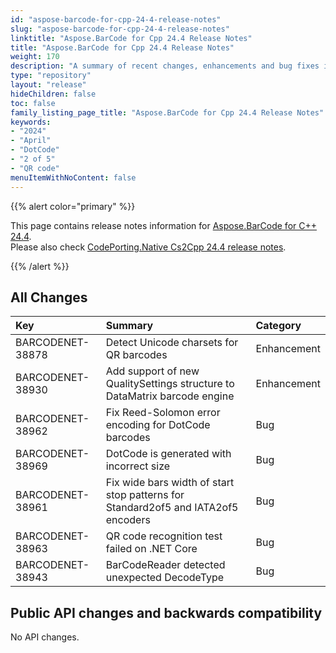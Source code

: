 ```yaml
---
id: "aspose-barcode-for-cpp-24-4-release-notes"
slug: "aspose-barcode-for-cpp-24-4-release-notes"
linktitle: "Aspose.BarCode for Cpp 24.4 Release Notes"
title: "Aspose.BarCode for Cpp 24.4 Release Notes"
weight: 170
description: "A summary of recent changes, enhancements and bug fixes in Aspose.BarCode for C++ 24.4 release."
type: "repository"
layout: "release"
hideChildren: false
toc: false
family_listing_page_title: "Aspose.BarCode for Cpp 24.4 Release Notes"
keywords:
- "2024"
- "April"
- "DotCode"
- "2 of 5"
- "QR code"
menuItemWithNoContent: false
---
```


{{% alert color="primary" %}}

This page contains release notes information for [Aspose.BarCode for C++ 24.4](https://releases.aspose.com/barcode/cpp/new-releases/aspose.barcode-for-c++-24.4/).  
Please also check [CodePorting.Native Cs2Cpp 24.4 release notes](https://products.codeporting.com/translator/csharp-to-cpp/release/24.4).

{{% /alert %}}
## **All Changes**

|**Key**|**Summary**|**Category**|
| :- | :- | :- |
|BARCODENET-38878|Detect Unicode charsets for QR barcodes|Enhancement|
|BARCODENET-38930|Add support of new QualitySettings structure to DataMatrix barcode engine|Enhancement|
|BARCODENET-38962|Fix Reed-Solomon error encoding for DotCode barcodes|Bug|
|BARCODENET-38969|DotCode is generated with incorrect size|Bug|
|BARCODENET-38961|Fix wide bars width of start stop patterns for Standard2of5 and IATA2of5 encoders|Bug|
|BARCODENET-38963|QR code recognition test failed on .NET Core|Bug|
|BARCODENET-38943|BarCodeReader detected unexpected DecodeType|Bug|

## Public API changes and backwards compatibility

No API changes.